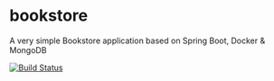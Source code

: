 # bookstore
A very simple Bookstore application based on Spring Boot, Docker &amp; MongoDB

[![Build Status](https://travis-ci.org/gangaaloori/bookstore.svg?branch=master)](https://travis-ci.org/gangaaloori/bookstore)